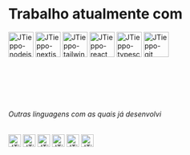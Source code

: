 <div>
    <h1>Trabalho atualmente com</h1>
    <img align="center" alt="JTieppo-nodejs" height="50" width="50" src="https://github.com/JTieppo/JTieppo/blob/main/imgs/nodejs.png">
    <img align="center" alt="JTieppo-nextjs" height="50" width="50" src="https://github.com/JTieppo/JTieppo/blob/main/imgs/nextjs.png">
    <img align="center" alt="JTieppo-tailwind" height="50" whidth="50" src="https://github.com/JTieppo/JTieppo/blob/main/imgs/tailwind.png">
    <img align="center" alt="JTieppo-react" height="50" width="50" src="https://github.com/JTieppo/JTieppo/blob/main/imgs/react.png">
    <img align="center" alt="JTieppo-typescript" height="50" width="50" src="https://github.com/JTieppo/JTieppo/blob/main/imgs/typescript.png">
    <img align="center" alt="JTieppo-git" height="50" width="50" src="https://github.com/JTieppo/JTieppo/blob/main/imgs/git.png">
    <br/> <br/> <br/><br/> <br/> <br/>
    <h6>Outras linguagens com as quais já desenvolvi</h6>
    <img align="center" alt="JTieppo-Python" height="25" width="25" src="https://github.com/JTieppo/JTieppo/blob/main/imgs/python.png">
    <img align="center" alt="JTieppo-c" height="25" width="25" src="https://github.com/JTieppo/JTieppo/blob/main/imgs/c.png">
    <img align="center" alt="JTieppo-java" height="25" width="25" src="https://github.com/JTieppo/JTieppo/blob/main/imgs/java.png">
    <img align="center" alt="JTieppo-JS" heigth="25" width="25" src="https://github.com/JTieppo/JTieppo/blob/main/imgs/java-script.png">
    <img align="center" alt="JTieppo-css" height="25" width="25" src="https://github.com/JTieppo/JTieppo/blob/main/imgs/css.png">
    <img align="center" alt="JTieppo-html" height="25" width="25" src="https://github.com/JTieppo/JTieppo/blob/main/imgs/html.png">
</div>
